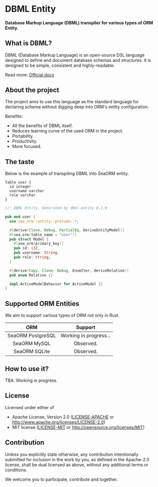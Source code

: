 # DBML Entity

#### Database Markup Language (DBML) transpiler for various types of ORM Entity.

## What is DBML?

DBML (Database Markup Language) is an open-source DSL language designed to define and document database schemas and structures. It is designed to be simple, consistent and highly-readable.

Read more: [Official docs](https://www.dbml.org/home/)

## About the project

The project aims to use this language as the standard language for declaring schema without digging deep into ORM's entity configuration.

Benefits:

- All the benefits of DBML itself.
- Reduces learning curve of the used ORM in the project.
- Portability.
- Productivity.
- More focused.

## The taste

Below is the example of transpiling DBML into SeaORM entity.

```dbml
Table user {
  id integer
  username varchar
  role varchar
}
```

```rust
//! DBML Entity. Generated by dbml-entity 0.1.0

pub mod user {
  use sea_orm::entity::prelude::*;

  #[derive(Clone, Debug, PartialEq, DeriveEntityModel)]
  #[sea_orm(table_name = "user")]
  pub struct Model {
    #[sea_orm(primary_key)]
    pub id: i32,
    pub username: String,
    pub role: String,
  }

  #[derive(Copy, Clone, Debug, EnumIter, DeriveRelation)]
  pub enum Relation {}

  impl ActiveModelBehavior for ActiveModel {}
}
```

## Supported ORM Entities

We aim to support various types of ORM not only in Rust.

|             ORM             |                               Support                               |
|:---------------------------:|:-------------------------------------------------------------------:|
| SeaORM PostgreSQL           | Working in progress...                                              |
| SeaORM MySQL                | Observed.                                                           |
| SeaORM SQLite               | Observed.                                                           |

## How to use it?

TBA. Working in progress.

## License

Licensed under either of

- Apache License, Version 2.0
  ([LICENSE-APACHE](LICENSE-APACHE) or <http://www.apache.org/licenses/LICENSE-2.0>)
- MIT license
  ([LICENSE-MIT](LICENSE-MIT) or <http://opensource.org/licenses/MIT>)

## Contribution

Unless you explicitly state otherwise, any contribution intentionally submitted
for inclusion in the work by you, as defined in the Apache-2.0 license, shall be
dual licensed as above, without any additional terms or conditions.

We welcome you to participate, contribute and together.
